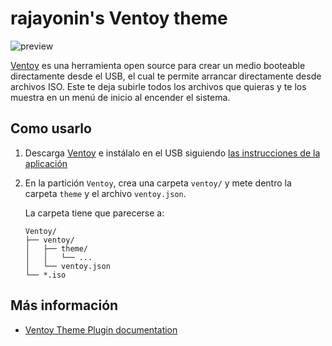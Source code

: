 # rajayonin's Ventoy theme

![preview](https://github.com/user-attachments/assets/27e678c2-a4b6-4ba1-a2c9-a39cae98a86d)


[Ventoy](https://www.ventoy.net/) es una herramienta open source para crear un
medio booteable directamente desde el USB, el cual te permite arrancar
directamente desde archivos ISO. Este te deja subirle todos los archivos que
quieras y te los muestra en un menú de inicio al encender el sistema.


## Como usarlo
1. Descarga [Ventoy](https://www.ventoy.net/en/download.html) e instálalo en el
   USB siguiendo [las instrucciones de la aplicación](https://www.ventoy.net/en/doc_start.html)
3. En la partición `Ventoy`, crea una carpeta `ventoy/` y mete dentro la
   carpeta `theme` y el archivo `ventoy.json`.  

   La carpeta tiene que parecerse a:  
    ```
    Ventoy/
    ├── ventoy/
    │   ├── theme/
    │   │   └── ...
    │   └── ventoy.json
    └── *.iso
    ```


## Más información
- [Ventoy Theme Plugin documentation](https://www.ventoy.net/en/plugin_theme.html)
